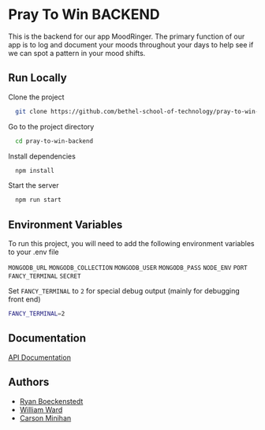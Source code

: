 # Pray To Win BACKEND

This is the backend for our app MoodRinger. The primary function of our app is to log and document your moods throughout your days to help see if we can spot a pattern in your mood shifts.

## Run Locally

Clone the project

```bash
  git clone https://github.com/bethel-school-of-technology/pray-to-win-backend
```

Go to the project directory

```bash
  cd pray-to-win-backend
```

Install dependencies

```bash
  npm install
```

Start the server

```bash
  npm run start
```

## Environment Variables

To run this project, you will need to add the following environment variables to your .env file

`MONGODB_URL`
`MONGODB_COLLECTION`
`MONGODB_USER`
`MONGODB_PASS`
`NODE_ENV`
`PORT`
`FANCY_TERMINAL`
`SECRET`

Set `FANCY_TERMINAL` to `2` for special debug output (mainly for debugging front end)

```bash
FANCY_TERMINAL=2
```

## Documentation

[API Documentation](https://documenter.getpostman.com/view/18673337/UVJigZJL)

## Authors

- [Ryan Boeckenstedt](https://github.com/ryanboe29)
- [William Ward](https://www.github.com/mydubs)
- [Carson Minihan](https://github.com/CarsonMinihan)
